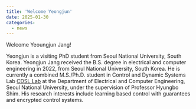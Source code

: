 ```yaml
---
title: 'Welcome Yeongjun'
date: 2025-01-30
categories:
  - news
---
```


Welcome Yeoungjun Jang!

Yeongjun is a visiting PhD student from Seoul National University, South Korea.
Yeongjun Jang received the B.S. degree in electrical and computer engineering in 2022, from Seoul National University, South Korea. He is currently a combined M.S./Ph.D. student in Control and Dynamic Systems Lab <a href="https://post.cdsl.kr/people">CDSL Lab</a> at the Department of Electrical and Computer Engineering, Seoul National University, under the supervision of Professor Hyungbo Shim. His research interests include learning based control with guarantees and encrypted control systems.
